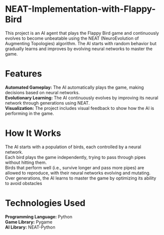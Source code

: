 # NEAT-Implementation-with-Flappy-Bird

This project is an AI agent that plays the Flappy Bird game and continuously evolves to become unbeatable using the NEAT (NeuroEvolution of Augmenting Topologies) algorithm. The AI starts with random behavior but gradually learns and improves by evolving neural networks to master the game.

# Features
**Automated Gameplay:** The AI automatically plays the game, making decisions based on neural networks.<br>
**Evolutionary Learning:** The AI continuously evolves by improving its neural network through generations using NEAT.<br>
**Visualization:** The project includes visual feedback to show how the AI is performing in the game.

# How It Works
The AI starts with a population of birds, each controlled by a neural network.<br>
Each bird plays the game independently, trying to pass through pipes without hitting them.<br>
Birds that perform well (i.e., survive longer and pass more pipes) are allowed to reproduce, with their neural networks evolving and mutating.<br>
Over generations, the AI learns to master the game by optimizing its ability to avoid obstacles<br>

# Technologies Used
**Programming Language:** Python<br>
**Game Library:** Pygame<br>
**AI Library:** NEAT-Python
